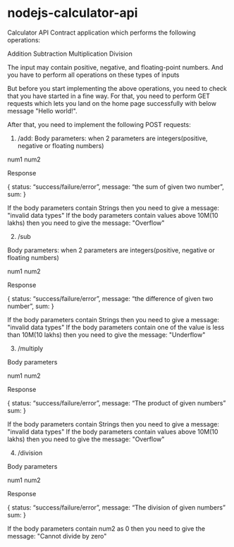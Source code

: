 # nodejs-calculator-api
 Calculator API Contract application which performs the following operations:

Addition
Subtraction
Multiplication
Division

The input may contain positive, negative, and floating-point numbers. And you have to perform all operations on these types of inputs

But before you start implementing the above operations, you need to check that you have started in a fine way. For that, you need to perform GET requests which lets you land on the home page successfully with below message
"Hello world!".

After that, you need to implement the following POST requests:

1. /add:
Body parameters: when 2 parameters are integers(positive, negative or floating numbers)

num1
num2


Response

{
status: “success/failure/error”,
message: “the sum of given two number”,
sum:
}

If the body parameters contain Strings then you need to give a message: "invalid data types"
If the body parameters contain values above 10M(10 lakhs) then you need to give the message: "Overflow"

2. /sub

Body parameters: when 2 parameters are integers(positive, negative or floating numbers)

num1
num2


Response

{
status: “success/failure/error”,
message: “the difference of given two number”,
sum:
}

If the body parameters contain Strings then you need to give a message: "invalid data types"
If the body parameters contain one of the value is less than 10M(10 lakhs) then you need to give the message: "Underflow"

3. /multiply

Body parameters

num1
num2


Response

{
status: “success/failure/error”,
message: “The product of given numbers”
sum:
}

If the body parameters contain Strings then you need to give a message: "invalid data types"
If the body parameters contain values above 10M(10 lakhs) then you need to give the message: "Overflow"

4. /division

Body parameters

num1
num2


Response

{
status: “success/failure/error”,
message: “The division of given numbers”
sum:
}

If the body parameters contain num2 as 0 then you need to give the message: "Cannot divide by zero"
